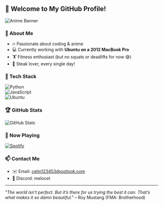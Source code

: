 ## 👋 Welcome to My GitHub Profile!

![Anime Banner](https://i.imgur.com/QKdpB.jpg)  

### 🌸 About Me

- 🔥 Passionate about coding & anime
- 💻 Currently working with **Ubuntu on a 2012 MacBook Pro**
- 🏋️ Fitness enthusiast (but no squats or deadlifts for now 😅)
- 🥩 Steak lover, every single day!

### 🚀 Tech Stack

![Python](https://img.shields.io/badge/-Python-3776AB?style=flat-square&logo=python&logoColor=white)  
![JavaScript](https://img.shields.io/badge/-JavaScript-F7DF1E?style=flat-square&logo=javascript&logoColor=black)  
![Ubuntu](https://img.shields.io/badge/-Ubuntu-E95420?style=flat-square&logo=ubuntu&logoColor=white)

### 🏆 GitHub Stats
![GitHub Stats](https://github-readme-stats.vercel.app/api?username=melocet&show_icons=true&theme=tokyonight)

### 🎵 Now Playing
[![Spotify](https://novatorem.vercel.app/api/spotify)](https://open.spotify.com/user/deaa28c4066f41628cfb13765acff2d0)

### 📫 Contact Me
- ✉️ Email: cetin123453@outlook.com  
- 💬 Discord: melocet

---
_"The world isn’t perfect. But it’s there for us trying the best it can. That’s what makes it so damn beautiful."_ – Roy Mustang (FMA: Brotherhood)
